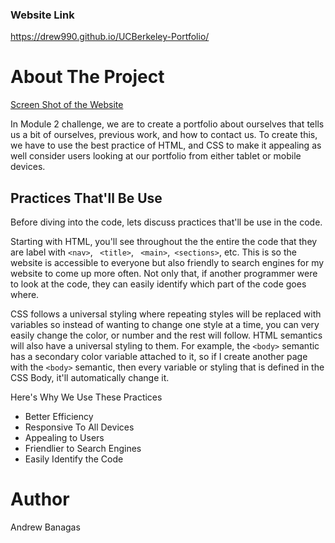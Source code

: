 ### Website Link

https://drew990.github.io/UCBerkeley-Portfolio/

# About The Project

[Screen Shot of the Website](https://photos.app.goo.gl/zmGPG3pEAzbHrrJn6 "Test Title")

In Module 2 challenge, we are to create a portfolio about ourselves that tells us a bit of ourselves, previous work, and how to contact us. To create this, we have to use the best practice of HTML, and CSS to make it appealing as well consider users looking at our portfolio from either tablet or mobile devices.

## Practices That'll Be Use

Before diving into the code, lets discuss practices that'll be use in the code.

Starting with HTML, you'll see throughout the the entire the code that they are label with `<nav>`, ` <title>`, ` <main>`,` <sections>`, etc. This is so the website is accessible to everyone but also friendly to search engines for my website to come up more often. Not only that, if another programmer were to look at the code, they can easily identify which part of the code goes where.

CSS follows a universal styling where repeating styles will be replaced with variables so instead of wanting to change one style at a time, you can very easily change the color, or number and the rest will follow. HTML semantics will also have a universal styling to them. For example, the `<body>` semantic has a secondary color variable attached to it, so if I create another page with the `<body>` semantic, then every variable or styling that is defined in the CSS Body, it'll automatically change it.

Here's Why We Use These Practices

- Better Efficiency
- Responsive To All Devices
- Appealing to Users
- Friendlier to Search Engines
- Easily Identify the Code

# Author

Andrew Banagas

<!-- # 02 Advanced CSS: Portfolio

Welcome to this week's Challenge! This is an even-numbered week, so you won't be given any starter code. Instead, you'll create a web application from scratch! This week, you'll build a portfolio page, which you can add to as the course progresses.

A portfolio of work can showcase your skills and talents to employers looking to fill a part-time or full-time position. An effective portfolio highlights your strongest work as well as the thought processes behind it. Students who have portfolios with deployed web applications (meaning they are live on the web) are typically very successful in their career search after the boot camp. This last point can’t be stressed enough: at many companies, having several deployed projects is a minimum requirement to receive an initial interview.

With these points in mind, in this Challenge you’ll set yourself up for future success by applying the core skills you've recently learned: flexbox, media queries, and CSS variables. You'll get to practice your new skills while creating something that you'll use during your job search. It’s a win-win that you'll likely be grateful for in the future!

**Note**: If you don't have enough web applications to showcase at this point, use placeholder images and names. You can change them to real applications as you create them later in the course.

Let’s look at what a user story written from the perspective of a hiring manager might look like. As you might remember, we follow the AS AN / I WANT / SO THAT format.

## User Story

```
AS AN employer
I WANT to view a potential employee's deployed portfolio of work samples
SO THAT I can review samples of their work and assess whether they're a good candidate for an open position
```

## Acceptance Criteria

```
GIVEN I need to sample a potential employee's previous work
WHEN I load their portfolio
THEN I am presented with the developer's name, a recent photo or avatar, and links to sections about them, their work, and how to contact them
WHEN I click one of the links in the navigation
THEN the UI scrolls to the corresponding section
WHEN I click on the link to the section about their work
THEN the UI scrolls to a section with titled images of the developer's applications
WHEN I am presented with the developer's first application
THEN that application's image should be larger in size than the others
WHEN I click on the images of the applications
THEN I am taken to that deployed application
WHEN I resize the page or view the site on various screens and devices
THEN I am presented with a responsive layout that adapts to my viewport
```

The following animation shows the web application's appearance and functionality:

![portfolio demo](./Assets/02-advanced-css-homework-demo.gif)

## Review

You are required to submit BOTH of the following for review:

* The URL of the deployed application.

* The URL of the GitHub repository that contains your code. Give the repository a unique name and include a README file that describes the project.

- - -
© 2022 Trilogy Education Services, LLC, a 2U, Inc. brand. Confidential and Proprietary. All Rights Reserved. -->
